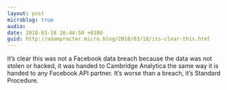 ```yaml
---
layout: post
microblog: true
audio: 
date: 2018-03-18 16:44:50 +0100
guid: http://adamprocter.micro.blog/2018/03/18/its-clear-this.html
---
```

It’s clear this was not a Facebook data breach because the data was not stolen or hacked, it was handed to Cambridge Analytica the same way it is handed to any Facebook API partner. It’s worse than a breach, it’s Standard Procedure.
